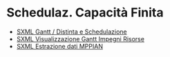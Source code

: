 # Schedulaz. Capacità Finita
- [SXML Gantt &#x2f; Distinta e Schedulazione](Sorgenti/DOC/V3/ASE/S5SER_01.md)
- [SXML Visualizzazione Gantt Impegni Risorse](Sorgenti/DOC/V3/ASE/S5SER_02.md)
- [SXML Estrazione dati MPPIAN](Sorgenti/DOC/V3/ASE/S5SMIN_TR.md)
